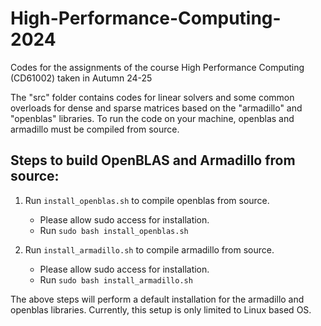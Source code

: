 # High-Performance-Computing-2024
Codes for the assignments of the course High Performance Computing (CD61002) taken in Autumn 24-25

The "src" folder contains codes for linear solvers and some common overloads for dense and sparse matrices based on the "armadillo" and "openblas" libraries. To run the code on your machine, openblas and armadillo must be compiled from source. 

## Steps to build OpenBLAS and Armadillo from source:

1. Run `install_openblas.sh` to compile openblas from source. 
    - Please allow sudo access for installation.
    - Run `sudo bash install_openblas.sh` 

2. Run `install_armadillo.sh` to compile armadillo from source.
    - Please allow sudo access for installation. 
    - Run `sudo bash install_armadillo.sh` 

The above steps will perform a default installation for the armadillo and openblas libraries. Currently, this setup is only limited to Linux based OS. 
